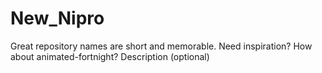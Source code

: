 # New_Nipro
Great repository names are short and memorable. Need inspiration? How about animated-fortnight?  Description (optional)

